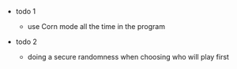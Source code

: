 - todo 1
  - use Corn mode all the time in the program

- todo 2
  - doing a secure randomness when choosing who will play first